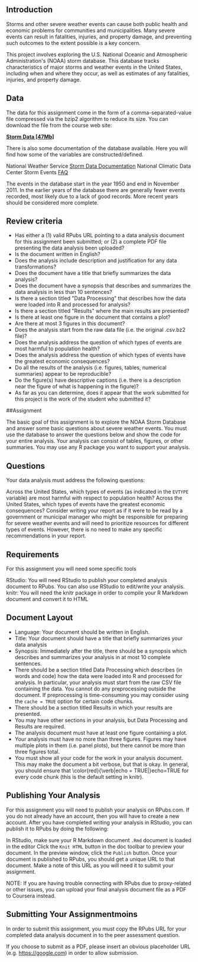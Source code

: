 ## Introduction  

Storms and other severe weather events can cause both public health and economic problems for communities and municipalities. Many severe events can result in fatalities, injuries, and property damage, and preventing such outcomes to the extent possible is a key concern.

This project involves exploring the U.S. National Oceanic and Atmospheric Administration's (NOAA) storm database. This database tracks characteristics of major storms and weather events in the United States, including when and where they occur, as well as estimates of any fatalities, injuries, and property damage.

## Data
The data for this assignment come in the form of a comma-separated-value file compressed via the bzip2 algorithm to reduce its size. You can download the file from the course web site:

**[Storm Data [47Mb]](https://d396qusza40orc.cloudfront.net/repdata%2Fdata%2FStormData.csv.bz2)**  
  
There is also some documentation of the database available. Here you will find how some of the variables are constructed/defined.

National Weather Service [Storm Data Documentation]("https://d396qusza40orc.cloudfront.net/repdata%2Fpeer2_doc%2Fpd01016005curr.pdf")
National Climatic Data Center Storm Events [FAQ]("https://d396qusza40orc.cloudfront.net/repdata%2Fpeer2_doc%2FNCDC%20Storm%20Events-FAQ%20Page.pdf")  

The events in the database start in the year 1950 and end in November 2011. In the earlier years of the database there are generally fewer events recorded, most likely due to a lack of good records. More recent years should be considered more complete.

## Review criteria

* Has either a (1) valid RPubs URL pointing to a data analysis document for this assignment been submitted; or (2) a complete PDF file presenting the data analysis been uploaded?  
* Is the document written in English?  
* Does the analysis include description and justification for any data transformations?  
* Does the document have a title that briefly summarizes the data analysis?  
* Does the document have a synopsis that describes and summarizes the data analysis in less than 10 sentences?  
* Is there a section titled "Data Processing" that describes how the data were loaded into R and processed for analysis?  
* Is there a section titled "Results" where the main results are presented?  
* Is there at least one figure in the document that contains a plot?  
* Are there at most 3 figures in this document?  
* Does the analysis start from the raw data file (i.e. the original .csv.bz2 file)?  
* Does the analysis address the question of which types of events are most harmful to population health?
* Does the analysis address the question of which types of events have the greatest economic consequences?
* Do all the results of the analysis (i.e. figures, tables, numerical summaries) appear to be reproducible?
* Do the figure(s) have descriptive captions (i.e. there is a description near the figure of what is happening in the figure)?
* As far as you can determine, does it appear that the work submitted for this project is the work of the student who submitted it?

##Assignment  
  
The basic goal of this assignment is to explore the NOAA Storm Database and answer some basic questions about severe weather events. You must use the database to answer the questions below and show the code for your entire analysis. Your analysis can consist of tables, figures, or other summaries. You may use any R package you want to support your analysis.

## Questions
Your data analysis must address the following questions:

Across the United States, which types of events (as indicated in the `EVTYPE` variable) are most harmful with respect to population health?
Across the United States, which types of events have the greatest economic consequences?
Consider writing your report as if it were to be read by a government or municipal manager who might be responsible for preparing for severe weather events and will need to prioritize resources for different types of events. However, there is no need to make any specific recommendations in your report.

## Requirements  
For this assignment you will need some specific tools

RStudio: You will need RStudio to publish your completed analysis document to RPubs. You can also use RStudio to edit/write your analysis.  
knitr: You will need the knitr package in order to compile your R Markdown document and convert it to HTML  
  
## Document Layout  
* Language: Your document should be written in English.  
* Title: Your document should have a title that briefly summarizes your data analysis  
* Synopsis: Immediately after the title, there should be a synopsis which describes and summarizes your analysis in at most 10 complete sentences.  
* There should be a section titled Data Processing which describes (in words and code) how the data were loaded into R and processed for analysis. In particular, your analysis must start from the raw CSV file containing the data. You cannot do any preprocessing outside the document. If preprocessing is time-consuming you may consider using the `cache = TRUE` option for certain code chunks.  
* There should be a section titled Results in which your results are presented.
* You may have other sections in your analysis, but Data Processing and Results are required.
* The analysis document must have at least one figure containing a plot.
* Your analysis must have no more than three figures. Figures may have multiple plots in them (i.e. panel plots), but there cannot be more than three figures total.
* You must show all your code for the work in your analysis document. This may make the document a bit verbose, but that is okay. In general, you should ensure that \color{red}{\verb|echo = TRUE|}echo=TRUE for every code chunk (this is the default setting in knitr).
## Publishing Your Analysis 
For this assignment you will need to publish your analysis on RPubs.com. If you do not already have an account, then you will have to create a new account. After you have completed writing your analysis in RStudio, you can publish it to RPubs by doing the following:  
  
In RStudio, make sure your R Markdown document `.Rmd` document is loaded in the editor
Click the `Knit HTML` button in the doc toolbar to preview your document.
In the preview window, click the `Publish` button.
Once your document is published to RPubs, you should get a unique URL to that document. Make a note of this URL as you will need it to submit your assignment.  
  
NOTE: If you are having trouble connecting with RPubs due to proxy-related or other issues, you can upload your final analysis document file as a PDF to Coursera instead.  
  
## Submitting Your Assignmentmoins 
In order to submit this assignment, you must copy the RPubs URL for your completed data analysis document in to the peer assessment question.  
  
If you choose to submit as a PDF, please insert an obvious placeholder URL (e.g. https://google.com) in order to allow submission.